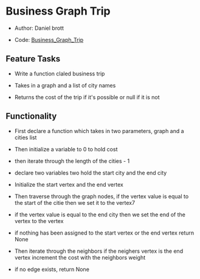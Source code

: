 # Business Graph Trip

- Author: Daniel brott

- Code: [Business_Graph_Trip](../graph_business_trip.py)

## Feature Tasks

- Write a function claled business trip

- Takes in a graph and a list of city names

- Returns the cost of the trip if it's possible or null if it is not

## Functionality

- First declare a function which takes in two parameters, graph and a cities list

- Then initialize a variable to 0 to hold cost

- then iterate through the length of the cities - 1

- declare two variables two hold the start city and the end city

- Initialize the start vertex and the end vertex

- Then traverse through the graph nodes, if the vertex value is equal to the start of the citie then we set it to the vertex7

- if the vertex value is equal to the end city then we set the end of the vertex to the vertex

- if nothing has been assigned to the start vertex or the end vertex return None

- Then iterate through the neighbors if the neighers vertex is the end vertex increment the cost with the neighbors weight

- if no edge exists, return None
